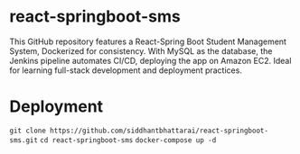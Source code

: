 # react-springboot-sms
 This GitHub repository features a React-Spring Boot Student Management System, Dockerized for consistency. With MySQL as the database, the Jenkins pipeline automates CI/CD, deploying the app on Amazon EC2. Ideal for learning full-stack development and deployment practices.
# Deployment
```git clone https://github.com/siddhantbhattarai/react-springboot-sms.git```
```cd react-springboot-sms```
```docker-compose up -d``` 
